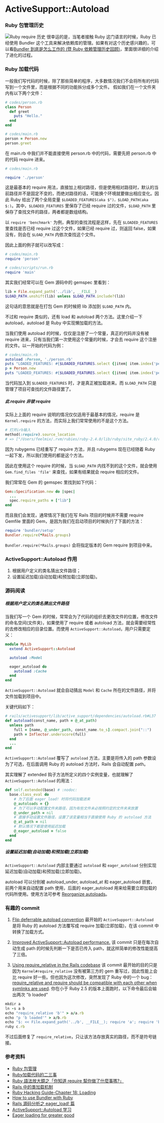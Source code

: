 # ActiveSupport::Autoload

### Ruby 包管理历史

![Ruby require 历史](/assets/images/require.png)
很幸运的是，当笔者接触 Ruby 这门语言的时候，Ruby 已经使用 Bundler 这个工具来解决依赖库的管理。如果有对这个历史感兴趣的，可以看[Bundler 到底是怎么工作的 (暨 Ruby 依赖管理历史回顾)](https://ruby-china.org/topics/28453)，里面很详细的介绍了进化的过程。

### Ruby 加载代码

一般我们写代码的时候，除了那些简单的程序，大多数情况我们不会将所有的代码写到一个文件里，而是根据不同的功能拆分成多个文件。
假如我们在一个文件夹内有以下两个文件：
```ruby
# codes/person.rb
class Person
  def greet
    puts "Hello."
  end
end

# codes/main.rb
person = Person.new
person.greet
```
在 main.rb 中我们并不能直接使用 person.rb 中的代码，需要先把 person.rb 中的代码 require 进来。
```ruby
# codes/main.rb

require './person'
```
这是最基本的 require 用法，直接加上相对路径，但是使用相对路径时，默认的当前路径并不是固定不变的，而绝对路径的话，可能换个环境就要做出相应变化。因此 Ruby 给出了两个全局变量 `$LOADED_FEATURES(aka $")，$LOAD_PATH(aka $:)`。其中，`$LOADED_FEATURES` 里保存了已经 require 过的文件，`$LOAD_PATH` 里保存了查找文件的路径，两者都是数组结构。

以 `require 'benchmark'` 为例，典型的查找流程是这样，先在 `$LOADED_FEATURES` 里查找是否已经 require 过这个文件，如果已经 require 过，则返回 false，如果没有，则会在 `$LOAD_PATH` 内依次查找这个文件。

因此上面的例子就可以改写成：
```ruby
# codes/main.rb
require 'person'

# codes/scripts/run.rb
require 'main'
```
其实我们经常可以在 Gem 源码中的 gemspec 里看到：
```ruby
lib = File.expand_path('../lib', __FILE__)
$LOAD_PATH.unshift(lib) unless $LOAD_PATH.include?(lib)
```
这句话的意思就是在打包 Gem 的时候把 lib 添加到 `$LOAD_PATH` 内。

不过和 require 类似的，还有 load 和 autoload 两个方法。这里介绍一下 autoload，autoload 是 Ruby 中实现懒加载的方法。

当我们使用 autoload 的时候，仅仅是注册了一个常量，真正的代码并没有被 require 进来，只有当我们第一次使用这个常量的时候，才会去 require 这个注册的文件。以一开始的代码为例：
```ruby
# codes/main.rb
autoload :Person, './person.rb'
puts "LOADED_FEATURES: #{$LOADED_FEATURES.select {|item| item.index('person')}}" # => LOADED_FEATURES: []
p = Person.new
puts "LOADED_FEATURES: #{$LOADED_FEATURES.select {|item| item.index('person')}}" # => LOADED_FEATURES: ["/path/demo/person.rb"]
```
当代码加入到 `$LOADED_FEATURES` 时，才是真正被加载进来。而 `$LOAD_PATH` 只是管理了项目可查找的文件路径罢了。

##### 此 require 非彼 require

实际上上面的 require 说明的情况仅仅适用于最基本的情况，require 是 `Kernel.require` 的方法，而实际上我们常常使用的不是这个方法。
```ruby
# 打开irb输入
method(:require).source_location
# => ["/Users/feelmix/.rvm/rubies/ruby-2.4.0/lib/ruby/site_ruby/2.4.0/rubygems/core_ext/kernel_require.rb", 39]
```
因为 rubygems 已经重写了 require 方法，并且 rubygems 现在已经随着 Ruby 一起下发，所以我们使用的都是这个方法。

因此在使用这个 require 的时候，当 `$LOAD_PATH` 内找不到的这个文件，就会使用 `Gem.find_files 'file'` 来查找，如果有结果就会 require 相应的文件。

我们常常在 Gem 的 gemspec 里找到如下代码：
```ruby
Gem::Specification.new do |spec|
  ...
  spec.require_paths = ["lib"]
end
```
而且我们会发现，通常情况下我们在写 Rails 项目的时候并不需要 require Gemfile 里面的 Gem，是因为我们在启动项目的时候执行了下面的方法：
```ruby
require 'bundler/setup'
Bundler.require(*Rails.groups)
```
`Bundler.require(*Rails.groups)` 会将指定版本的 Gem require 到项目中来。

### ActiveSupport::Autoload 作用

1. 根据用户定义的类名猜出文件路径；
2. 设置延迟加载(自动加载)和预加载(立即加载)。

### 源码阅读

##### 根据用户定义的类名猜出文件路径

当我们写一个 Gem 的时候，常常会为了代码的组织去更改文件的位置，修改文件的命名空间(文件夹)，如果使用了 require 或者 autoload 方法，就会需要经常性的去修改相应的目录位置。而使用 `ActiveSupport::Autoload`，用户只需要定义：
```ruby
module MyLib
  extend ActiveSupport::Autoload

  autoload :Model

  eager_autoload do
    autoload :Cache
  end
end
```
`ActiveSupport::Autoload` 就会自动猜出 `Model` 和 `Cache` 所在的文件路径，并将文件加载到项目中。

关键代码如下：
```ruby
# rails/activesupport/lib/active_support/dependencies/autoload.rb#L37
def autoload(const_name, path = @_at_path)
  unless path
    full = [name, @_under_path, const_name.to_s].compact.join("::")
    path = Inflector.underscore(full)
  end
  ...
end
```
`ActiveSupport::Autoload` 覆写了 `autoload` 方法，主要是将传入的 path 参数设为了可选，在后面调用 Ruby 的 autoload 方法时，Rails 会自动配置 path。

其实理解了 extended 钩子方法所定义的四个实例变量，也就理解了 `ActiveSupport::Autoload` 的用法：
```ruby
def self.extended(base) # :nodoc:
  base.class_eval do
    # 为了后面 eager_load! 时将代码加载进来
    @_autoloads = {}
    # 为了可以手动配置文件夹路径，因为有些文件未必按照约定的文件夹来放置
    @_under_path = nil
    # 直接手动设置文件路径，设置了该变量相当于直接使用 Ruby 的 autoload 方法
    @_at_path = nil
    # 默认情况下都是使用延迟加载
    @_eager_autoload = false
  end
end
```

##### 设置延迟加载(自动加载)和预加载(立即加载)

`ActiveSupport::Autoload` 内部主要通过 `autoload` 和 `eager_autoload` 分别实现延迟加载(自动加载)和预加载(立即加载)。

autoload 可以分别被 autoload_under, autoload_at 和 eager_autoload 嵌套，前两个用来自动配置 path 使用，后面的 eager_autoload 用来给需要立即加载的代码所使用。使用方法可参考 [Reorganize autoloads](https://github.com/rails/rails/commit/c1304098cca8a9247a9ad1461a1a343354650843#diff-4b071416c9f83e7120394f41d75cdd27)。

### 有趣的 commit

1. [Flip deferrable autoload convention](https://github.com/rails/rails/commit/ace20bd25e3818b7f29c222643dd445c48b36425#diff-4b071416c9f83e7120394f41d75cdd27)
最开始的 `ActiveSupport::Autoload` 是将 Ruby 的 autoload 方法覆写成 require 加载(立即加载)，在该 commit 中转换了加载方式。

2. [Improved ActiveSupport::Autoload performance.](https://github.com/rails/rails/commit/6b480d2e8260b88474a33f1b45847e0ad8b1bc96#diff-4b071416c9f83e7120394f41d75cdd27)
该 commit 只是在每次自动生成 path 的时候先判断一下是否已传入 path，就这样简单的修改性能提高了三倍。

3. [Using require_relative in the Rails codebase](https://github.com/rails/rails/pull/29638)
该 commit 最开始的目的只是因为 `Kernel#require_relative` 没有被第三方的 gem 重写过，因此性能上会比 require 好一些。但也因为这次修改，突然发现了 Ruby 中的一个 bug：[require_relative and require should be compatible with each other when symlinks are used](https://bugs.ruby-lang.org/issues/10222).
你在小于 Ruby 2.5 的版本上面跑时，以下命令最后会输出两次 "b loaded"
```ruby
mkdir a
ln -s a b
echo "require_relative 'b'" > a/a.rb
echo "p 'b loaded'" > a/b.rb
echo "$: << File.expand_path('../b', __FILE__); require 'a'; require 'b'" > c.rb
ruby c.rb
```
不过后面修复了 `require_relative`，只让该方法存放真实的路径，而不是符号链接。

### 参考资料
* [Ruby 包管理](https://zhongfox.github.io/2016/10/25/ruby-gem-management/)
* [Ruby加载代码的二三事](http://blog.jerry-tao.com/2016/01/12/load_code_in_ruby/)
* [Ruby 語法放大鏡之「你知道 require 幫你做了什麼事嗎?」](https://kaochenlong.com/2016/05/01/require/)
* [Rails 中的类加载机制](https://ruby-china.org/topics/26034)
* [Ruby Hacking Guide-Chapter 18: Loading](http://ruby-hacking-guide.github.io/load.html)
* [How to use Bundler with Ruby](https://bundler.io/v1.16/guides/bundler_setup.html)
* [Rails 源码分析之 eager_load! 篇](https://ruby-china.org/topics/26866)
* [ActiveSupport::Autoload 学习](https://ruby-china.org/topics/25021)
* [Eager loading for greater good](http://blog.plataformatec.com.br/2012/08/eager-loading-for-greater-good/)

